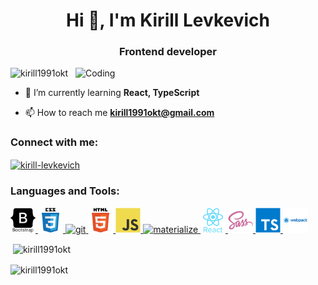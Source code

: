 <h1 align="center">Hi 👋, I'm Kirill Levkevich</h1>
<h3 align="center">Frontend developer</h3>
<img align="right" alt="Coding" width="400" src="https://res.cloudinary.com/practicaldev/image/fetch/s--R5KgC1bh--/c_limit%2Cf_auto%2Cfl_progressive%2Cq_66%2Cw_880/https://dev-to-uploads.s3.amazonaws.com/i/oi2rwsde00xo9ou6jwsl.gif">

<p align="left"> <img src="https://komarev.com/ghpvc/?username=kirill1991okt&label=Profile%20views&color=0e75b6&style=flat" alt="kirill1991okt" /> </p>

- 🌱 I’m currently learning **React, TypeScript**

- 📫 How to reach me **kirill1991okt@gmail.com**

<h3 align="left">Connect with me:</h3>
<p align="left">
<a href="https://linkedin.com/in/kirill-levkevich" target="blank"><img align="center" src="https://raw.githubusercontent.com/rahuldkjain/github-profile-readme-generator/master/src/images/icons/Social/linked-in-alt.svg" alt="kirill-levkevich" height="30" width="40" /></a>
</p>

<h3 align="left">Languages and Tools:</h3>
<p align="left"> <a href="https://getbootstrap.com" target="_blank" rel="noreferrer"> <img src="https://raw.githubusercontent.com/devicons/devicon/master/icons/bootstrap/bootstrap-plain-wordmark.svg" alt="bootstrap" width="40" height="40"/> </a> <a href="https://www.w3schools.com/css/" target="_blank" rel="noreferrer"> <img src="https://raw.githubusercontent.com/devicons/devicon/master/icons/css3/css3-original-wordmark.svg" alt="css3" width="40" height="40"/> </a> <a href="https://git-scm.com/" target="_blank" rel="noreferrer"> <img src="https://www.vectorlogo.zone/logos/git-scm/git-scm-icon.svg" alt="git" width="40" height="40"/> </a> <a href="https://www.w3.org/html/" target="_blank" rel="noreferrer"> <img src="https://raw.githubusercontent.com/devicons/devicon/master/icons/html5/html5-original-wordmark.svg" alt="html5" width="40" height="40"/> </a> <a href="https://developer.mozilla.org/en-US/docs/Web/JavaScript" target="_blank" rel="noreferrer"> <img src="https://raw.githubusercontent.com/devicons/devicon/master/icons/javascript/javascript-original.svg" alt="javascript" width="40" height="40"/> </a> <a href="https://materializecss.com/" target="_blank" rel="noreferrer"> <img src="https://raw.githubusercontent.com/prplx/svg-logos/5585531d45d294869c4eaab4d7cf2e9c167710a9/svg/materialize.svg" alt="materialize" width="40" height="40"/> </a> <a href="https://reactjs.org/" target="_blank" rel="noreferrer"> <img src="https://raw.githubusercontent.com/devicons/devicon/master/icons/react/react-original-wordmark.svg" alt="react" width="40" height="40"/> </a> <a href="https://sass-lang.com" target="_blank" rel="noreferrer"> <img src="https://raw.githubusercontent.com/devicons/devicon/master/icons/sass/sass-original.svg" alt="sass" width="40" height="40"/> </a> <a href="https://www.typescriptlang.org/" target="_blank" rel="noreferrer"> <img src="https://raw.githubusercontent.com/devicons/devicon/master/icons/typescript/typescript-original.svg" alt="typescript" width="40" height="40"/> </a> <a href="https://webpack.js.org" target="_blank" rel="noreferrer"> <img src="https://raw.githubusercontent.com/devicons/devicon/d00d0969292a6569d45b06d3f350f463a0107b0d/icons/webpack/webpack-original-wordmark.svg" alt="webpack" width="40" height="40"/> </a> </p>

<p>&nbsp;<img align="center" src="https://github-readme-stats.vercel.app/api?username=kirill1991okt&show_icons=true&locale=en" alt="kirill1991okt" /></p>

<p><img align="center" src="https://github-readme-streak-stats.herokuapp.com/?user=kirill1991okt&" alt="kirill1991okt" /></p>
